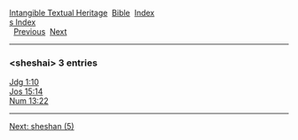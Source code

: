 [Intangible Textual Heritage](../../index)  [Bible](../index) 
[Index](index)   
[s Index](_s_)  
  [Previous](c10242)  [Next](c10244) 

------------------------------------------------------------------------

### &lt;sheshai&gt; 3 entries

[Jdg 1:10](../kjv/jdg001.htm#010)  
[Jos 15:14](../kjv/jos015.htm#014)  
[Num 13:22](../kjv/num013.htm#022)  

------------------------------------------------------------------------

[Next: sheshan (5)](c10244)

